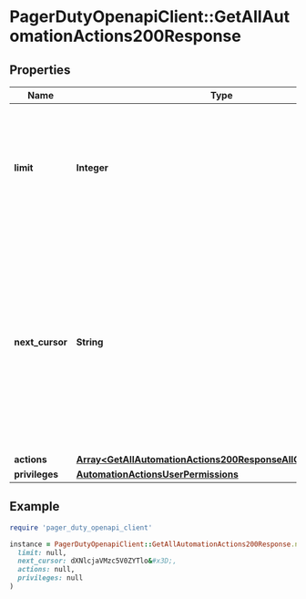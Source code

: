 # PagerDutyOpenapiClient::GetAllAutomationActions200Response

## Properties

| Name | Type | Description | Notes |
| ---- | ---- | ----------- | ----- |
| **limit** | **Integer** | The minimum of the &#x60;limit&#x60; parameter used in the request or the maximum request size of the API. | [readonly] |
| **next_cursor** | **String** | An opaque string than will deliver the next set of results when provided as the &#x60;cursor&#x60; parameter in a subsequent request.  A &#x60;null&#x60; value for this field indicates that there are no additional results.  | [readonly] |
| **actions** | [**Array&lt;GetAllAutomationActions200ResponseAllOfActionsInner&gt;**](GetAllAutomationActions200ResponseAllOfActionsInner.md) |  |  |
| **privileges** | [**AutomationActionsUserPermissions**](AutomationActionsUserPermissions.md) |  | [optional] |

## Example

```ruby
require 'pager_duty_openapi_client'

instance = PagerDutyOpenapiClient::GetAllAutomationActions200Response.new(
  limit: null,
  next_cursor: dXNlcjaVMzc5V0ZYTlo&#x3D;,
  actions: null,
  privileges: null
)
```

